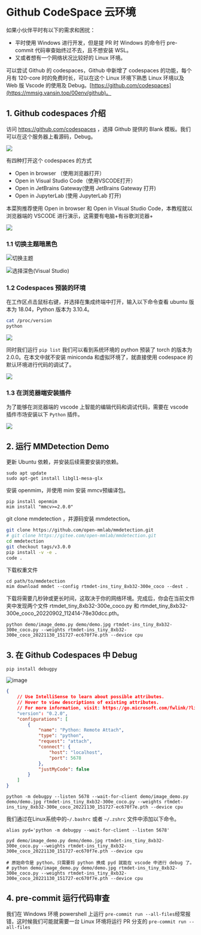 # Github CodeSpace 云环境

如果小伙伴平时有以下的需求和困扰：

* 平时使用 Windows 进行开发，但是提 PR 时 Windows 的命令行 pre-commit 代码审查始终过不去，且不想安装 WSL。
* 又或者想有一个网络状况比较好的 Linux 环境。

可以尝试 Github 的 codespaces，Github 中新增了 codespaces 的功能，每个月有 120-core 时的免费时长，可以在这个 Linux 环境下熟悉 Linux 环境以及 Web 版 Vscode 的使用及 Debug。[https://github.com/codespaces](https://mmsig.vansin.top/00env/github)。

## 1. Github codespaces 介绍

访问 https://github.com/codespaces ，选择 Github 提供的 Blank 模板。我们可以在这个服务器上看源码，Debug。

![](https://github.com/open-mmlab/OpenMMLabCamp/assets/25839884/4ffabfa1-912a-4e01-8bae-006372cebe81)

有四种打开这个 codespaces 的方式

* Open in browser （使用浏览器打开）
* Open in Visual Studio Code（使用VSCODE打开）
* Open in JetBrains Gateway(使用 JetBrains Gateway 打开)
* Open in JupyterLab (使用 JupyterLab 打开)

本菜狗推荐使用 Open in browser 和 Open in Visual Studio Code，本教程就以浏览器端的 VSCODE 进行演示，这需要有电脑+有谷歌浏览器+

![](https://cdn.vansin.top/picgo/segment\_anything/20230514195323.png)

### 1.1 切换主题暗黑色

![切换主题](https://cdn.vansin.top/picgo/segment\_anything/20230515210023.png)

![选择深色(Visual Studio)](https://cdn.vansin.top/picgo/segment\_anything/20230515210245.png)



### 1.2 Codespaces 预装的环境

在工作区点击鼠标右键，并选择在集成终端中打开，输入以下命令查看 ubuntu 版本为 18.04，Python 版本为 3.10.4。

```bash
cat /proc/version
python
```

![](https://cdn.vansin.top/picgo/segment\_anything/20230515212633.png)

同时我们运行 `pip list` 我们可以看到系统环境的 python 预装了 torch 的版本为 2.0.0。在本文中就不安装 miniconda 和虚拟环境了，就直接使用 codespace 的默认环境进行代码的调试了。

![](https://cdn.vansin.top/picgo/segment\_anything/20230515215235.png)



### 1.3 在浏览器端安装插件

为了能够在浏览器端的 vscode 上智能的编辑代码和调试代码，需要在 vscode 插件市场安装以下 `Python` 插件。

![](https://github.com/open-mmlab/OpenMMLabCamp/assets/25839884/c9142f91-a7cb-49f0-b65e-575ca4f772dc)

## 2. 运行 MMDetection Demo

更新 Ubuntu 依赖，并安装后续需要安装的依赖。

```shell
sudo apt update
sudo apt-get install libgl1-mesa-glx
```

安装 openmim，并使用 mim 安装 mmcv预编译包。

```shell
pip install openmim
mim install "mmcv>=2.0.0"
```

git clone mmdetection ，并源码安装 mmdetection。

```bash
git clone https://github.com/open-mmlab/mmdetection.git
# git clone https://gitee.com/open-mmlab/mmdetection.git
cd mmdetection
git checkout tags/v3.0.0
pip install -v -e .
code .
```

下载权重文件

```shell
cd path/to/mmdetection
mim download mmdet --config rtmdet-ins_tiny_8xb32-300e_coco --dest .
```

下载将需要几秒钟或更长时间，这取决于你的网络环境。完成后，你会在当前文件夹中发现两个文件 rtmdet\_tiny\_8xb32-300e\_coco.py 和 rtmdet\_tiny\_8xb32-300e\_coco\_20220902\_112414-78e30dcc.pth。

```shell
python demo/image_demo.py demo/demo.jpg rtmdet-ins_tiny_8xb32-300e_coco.py --weights rtmdet-ins_tiny_8xb32-300e_coco_20221130_151727-ec670f7e.pth --device cpu
```

## 3. 在 Github Codespaces 中 Debug

```shell
pip install debugpy
```

![image](https://github.com/open-mmlab/OpenMMLabCamp/assets/25839884/feb3a916-4be0-43b0-b097-71ddd265cf2f)

```json
{
    // Use IntelliSense to learn about possible attributes.
    // Hover to view descriptions of existing attributes.
    // For more information, visit: https://go.microsoft.com/fwlink/?linkid=830387
    "version": "0.2.0",
    "configurations": [
        {
            "name": "Python: Remote Attach",
            "type": "python",
            "request": "attach",
            "connect": {
                "host": "localhost",
                "port": 5678
            },
            "justMyCode": false
        }
    ]
}
```

```shell
python -m debugpy --listen 5678 --wait-for-client demo/image_demo.py demo/demo.jpg rtmdet-ins_tiny_8xb32-300e_coco.py --weights rtmdet-ins_tiny_8xb32-300e_coco_20221130_151727-ec670f7e.pth --device cpu
```

我们通过在Linux系统中的`~/.bashrc` 或者 `~/.zshrc` 文件中添加以下命令。

```shell
alias pyd='python -m debugpy --wait-for-client --listen 5678'
```

```shell
pyd demo/image_demo.py demo/demo.jpg rtmdet-ins_tiny_8xb32-300e_coco.py --weights rtmdet-ins_tiny_8xb32-300e_coco_20221130_151727-ec670f7e.pth --device cpu

# 原始命令是 python，只需要将 python 换成 pyd 就能在 vscode 中进行 debug 了。
# python demo/image_demo.py demo/demo.jpg rtmdet-ins_tiny_8xb32-300e_coco.py --weights rtmdet-ins_tiny_8xb32-300e_coco_20221130_151727-ec670f7e.pth --device cpu
```

## 4. pre-commit 运行代码审查

我们在 Windows 环境 powershell 上运行 `pre-commit run --all-files`经常报错，这时候我们可能就需要一台 Linux 环境将运行 PR 分支的 `pre-commit run --all-files`
